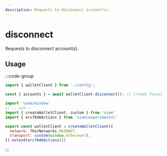 ```yaml
---
description: Requests to disconnect account(s).
---
```


# disconnect

Requests to disconnect account(s).

## Usage

:::code-group

```js twoslash [example.ts]
import { walletClient } from './config';

const { accounts } = await walletClient.disconnect(); // [!code focus]
```

```js twoslash [config.ts] filename="config.ts"
import 'viem/window'
// ---cut---
import { createWalletClient, custom } from 'viem'
import { erc7846Actions } from 'viem/experimental'

export const walletClient = createWalletClient({
  network: ThorNetworks.MAINNET,
  transport: custom(window.ethereum!),
}).extend(erc7846Actions())
```

:::
